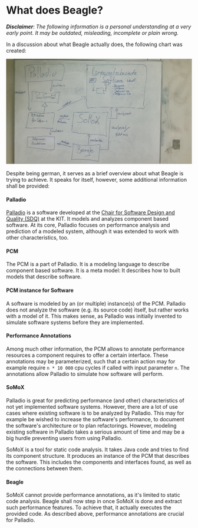# What does Beagle?

_**Disclaimer**: The following information is a personal understanding at a very early point. It may be outdated, misleading, incomplete or plain wrong._

In a discussion about what Beagle actually does, the following chart was created:

![A chart describing the tools around Beagle](./overview-beagle-chart.jpg)

Despite being german, it serves as a brief overview about what Beagle is trying to achieve. It speaks for itself, however, some additional information shall be provided:

#### Palladio
[Palladio](https://sdqweb.ipd.kit.edu/wiki/Palladio_Component_Model) is a software developed at the [Chair for Software Design and Quality (SDQ)](http://sdq.ipd.kit.edu/) at the KIT. It models and analyzes component based software. At its core, Palladio focuses on performance analysis and prediction of a modeled system, although it was extended to work with other characteristics, too.

#### PCM
The PCM is a part of Palladio. It is a modeling language to describe component based software. It is a meta model: It describes how to built models that describe software.

#### PCM instance for Software
A software is modeled by an (or multiple) instance(s) of the PCM. Palladio does not analyze the software (e.g. its source code) itself, but rather works with a model of it. This makes sense, as Palladio was initially invented to simulate software systems before they are implemented.

#### Performance Annotations
Among much other information, the PCM allows to annotate performance resources a component requires to offer a certain interface. These annotations may be parameterized, such that a certain action may for example require `n * 10 000` cpu cycles if called with input parameter `n`. The annotations allow Palladio to simulate how software will perform.

#### SoMoX
Palladio is great for predicting performance (and other) characteristics of not yet implemented software systems. However, there are a lot of use cases where existing software is to be analyzed by Palladio. This may for example be wished to increase the software's performance, to document the software's architecture or to plan refactorings. However, modeling existing software in Palladio takes a serious amount of time and may be a big hurdle preventing users from using Palladio.

SoMoX is a tool for static code analysis. It takes Java code and tries to find its component structure. It produces an instance of the PCM that describes the software. This includes the components and interfaces found, as well as the connections between them.

#### Beagle
SoMoX cannot provide performance annotations, as it's limited to static code analysis. Beagle shall now step in once SoMoX is done and extract such performance features. To achieve that, it actually executes the provided code. 
As described above, performance annotations are crucial for Palladio.